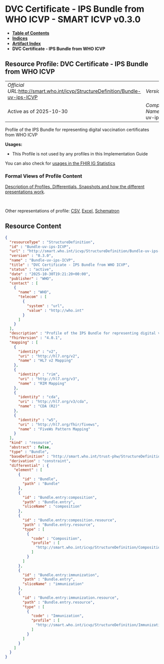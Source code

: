# DVC Certificate - IPS Bundle from WHO ICVP - SMART ICVP v0.3.0

* [**Table of Contents**](toc.md)
* [**Indices**](indices.md)
* [**Artifact Index**](artifacts.md)
* **DVC Certificate - IPS Bundle from WHO ICVP**

## Resource Profile: DVC Certificate - IPS Bundle from WHO ICVP 

| | |
| :--- | :--- |
| *Official URL*:http://smart.who.int/icvp/StructureDefinition/Bundle-uv-ips-ICVP | *Version*:0.3.0 |
| Active as of 2025-10-30 | *Computable Name*:Bundle-uv-ips-ICVP |

 
Profile of the IPS Bundle for representing digital vaccination certificates from WHO ICVP 

**Usages:**

* This Profile is not used by any profiles in this Implementation Guide

You can also check for [usages in the FHIR IG Statistics](https://packages2.fhir.org/xig/smart.who.int.icvp|current/StructureDefinition/Bundle-uv-ips-ICVP)

### Formal Views of Profile Content

 [Description of Profiles, Differentials, Snapshots and how the different presentations work](http://build.fhir.org/ig/FHIR/ig-guidance/readingIgs.html#structure-definitions). 

 

Other representations of profile: [CSV](StructureDefinition-Bundle-uv-ips-ICVP.csv), [Excel](StructureDefinition-Bundle-uv-ips-ICVP.xlsx), [Schematron](StructureDefinition-Bundle-uv-ips-ICVP.sch) 



## Resource Content

```json
{
  "resourceType" : "StructureDefinition",
  "id" : "Bundle-uv-ips-ICVP",
  "url" : "http://smart.who.int/icvp/StructureDefinition/Bundle-uv-ips-ICVP",
  "version" : "0.3.0",
  "name" : "Bundle-uv-ips-ICVP",
  "title" : "DVC Certificate - IPS Bundle from WHO ICVP",
  "status" : "active",
  "date" : "2025-10-30T19:21:20+00:00",
  "publisher" : "WHO",
  "contact" : [
    {
      "name" : "WHO",
      "telecom" : [
        {
          "system" : "url",
          "value" : "http://who.int"
        }
      ]
    }
  ],
  "description" : "Profile of the IPS Bundle for representing digital vaccination certificates from WHO ICVP",
  "fhirVersion" : "4.0.1",
  "mapping" : [
    {
      "identity" : "v2",
      "uri" : "http://hl7.org/v2",
      "name" : "HL7 v2 Mapping"
    },
    {
      "identity" : "rim",
      "uri" : "http://hl7.org/v3",
      "name" : "RIM Mapping"
    },
    {
      "identity" : "cda",
      "uri" : "http://hl7.org/v3/cda",
      "name" : "CDA (R2)"
    },
    {
      "identity" : "w5",
      "uri" : "http://hl7.org/fhir/fivews",
      "name" : "FiveWs Pattern Mapping"
    }
  ],
  "kind" : "resource",
  "abstract" : false,
  "type" : "Bundle",
  "baseDefinition" : "http://smart.who.int/trust-phw/StructureDefinition/Bundle-uv-ips-PreQual",
  "derivation" : "constraint",
  "differential" : {
    "element" : [
      {
        "id" : "Bundle",
        "path" : "Bundle"
      },
      {
        "id" : "Bundle.entry:composition",
        "path" : "Bundle.entry",
        "sliceName" : "composition"
      },
      {
        "id" : "Bundle.entry:composition.resource",
        "path" : "Bundle.entry.resource",
        "type" : [
          {
            "code" : "Composition",
            "profile" : [
              "http://smart.who.int/icvp/StructureDefinition/Composition-uv-ips-ICVP"
            ]
          }
        ]
      },
      {
        "id" : "Bundle.entry:immunization",
        "path" : "Bundle.entry",
        "sliceName" : "immunization"
      },
      {
        "id" : "Bundle.entry:immunization.resource",
        "path" : "Bundle.entry.resource",
        "type" : [
          {
            "code" : "Immunization",
            "profile" : [
              "http://smart.who.int/icvp/StructureDefinition/Immunization-uv-ips-ICVP"
            ]
          }
        ]
      }
    ]
  }
}

```
